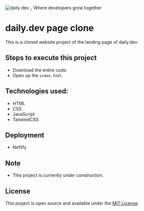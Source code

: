 ![daily dev _ Where developers grow together](https://user-images.githubusercontent.com/89385798/187562317-8fcb3704-011b-4ebe-95b1-104b9ff7f530.png)

# daily.dev page clone
This is a cloned website project of the landing page of daily.dev.

## Steps to execute this project
- Download the entire code.
- Open up the `index.html`.

## Technologies used:
- HTML
- CSS
- JavaScript
- TailwindCSS

## Deployment
- Neflify

## Note
- This project is currently under construction.

## License
This project is open source and available under the [MIT License](LICENSE.md).

